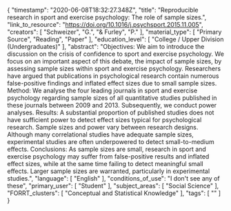 {
    "timestamp": "2020-06-08T18:32:27.348Z",
    "title": "Reproducible research in sport and exercise psychology: The role of sample sizes.",
    "link_to_resource": "https://doi.org/10.1016/j.psychsport.2015.11.005",
    "creators": [
        "Schweizer",
        "G.",
        "& Furley",
        "P."
    ],
    "material_type": [
        "Primary Source",
        "Reading",
        "Paper"
    ],
    "education_level": [
        "College / Upper Division (Undergraduates)"
    ],
    "abstract": "Objectives: We aim to introduce the discussion on the crisis of confidence to sport and exercise psychology. We focus on an important aspect of this debate, the impact of sample sizes, by assessing sample sizes within sport and exercise psychology. Researchers have argued that publications in psychological research contain numerous false-positive findings and inflated effect sizes due to small sample sizes. Method: We analyse the four leading journals in sport and exercise psychology regarding sample sizes of all quantitative studies published in these journals between 2009 and 2013. Subsequently, we conduct power analyses. Results: A substantial proportion of published studies does not have sufficient power to detect effect sizes typical for psychological research. Sample sizes and power vary between research designs. Although many correlational studies have adequate sample sizes, experimental studies are often underpowered to detect small-to-medium effects. Conclusions: As sample sizes are small, research in sport and exercise psychology may suffer from false-positive results and inflated effect sizes, while at the same time failing to detect meaningful small effects. Larger sample sizes are warranted, particularly in experimental studies.",
    "language": [
        "English"
    ],
    "conditions_of_use": "I don't see any of these",
    "primary_user": [
        "Student"
    ],
    "subject_areas": [
        "Social Science"
    ],
    "FORRT_clusters": [
        "Conceptual and Statistical Knowledge"
    ],
    "tags": [
        ""
    ]
}
